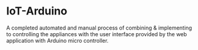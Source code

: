 # IoT-Arduino
A completed automated and manual process of combining &amp; implementing to controlling the appliances with the user interface provided by the web application with Arduino micro controller.
